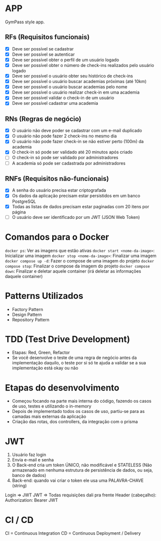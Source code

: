 # APP

GymPass style app.

## RFs (Requisitos funcionais)

- [X] Deve ser possível se cadastrar
- [X] Deve ser possível se autenticar
- [X] Deve ser possível obter o perfil de um usuário logado
- [X] Deve ser possível obter o número de check-ins realizados pelo usuário logado
- [X] Deve ser possível o usuário obter seu histórico de check-ins
- [X] Deve ser possível o usuário buscar academias próximas (até 10km)
- [X] Deve ser possível o usuário buscar academias pelo nome
- [X] Deve ser possível o usuário realizar check-in em uma academia
- [X] Deve ser possível validar o check-in de um usuário
- [X] Deve ser possível cadastrar uma academia

## RNs (Regras de negócio)

- [X] O usuário não deve poder se cadastrar com um e-mail duplicado
- [X] O usuário não pode fazer 2 check-ins no mesmo dia
- [X] O usuário não pode fazer check-in se não estiver perto (100m) da academia
- [X] O check-in só pode ser validado até 20 minutos após criado
- [ ] O check-in só pode ser validado por administradores
- [ ] A academia só pode ser cadastrada por administradores

## RNFs (Requisitos não-funcionais)

- [X] A senha do usuário precisa estar criptografada
- [X] Os dados da aplicação precisam estar persistidos em um banco PostgreSQL
- [X] Todas as listas de dados precisam estar paginadas com 20 itens por página
- [ ] O usuário deve ser identificado por um JWT (JSON Web Token)

# Comandos para o Docker

```docker ps```: Ver as imagens que estão ativas
```docker start <nome-da-image>```: Inicializar uma imagem
```docker stop <nome-da-image>```: Finalizar uma imagem
```docker compose up -d```: Fazer o compose de uma imagem do projeto
```docker compose stop```: Finalizar o compose da imagem do projeto
```docker compose down```: Finalizar e deletar aquele container (irá deletar as informações daquele container)

# Patterns Utilizados
- Factory Pattern
- Design Pattern
- Repository Pattern

# TDD (Test Drive Development)
- Etapas: Red, Green, Refactor
- Se você desenvolve o teste de uma regra de negócio antes da implementação daquilo, o teste por si só te ajuda a validar se a sua implementação está okay ou não

# Etapas do desenvolvimento
- Começou focando na parte mais interna do código, fazendo os casos de uso, testes e utilizando o in-memory
- Depois de implementado todos os casos de uso, partiu-se para as camadas mais externas da aplicação
- Criação das rotas, dos controllers, da integração com o prisma

# JWT
1. Usuário faz login
2. Envia e-mail e senha
3. O Back-end cria um token ÚNICO, não modificável e STATELESS (Não armazenado em nenhuma estrutura de persistência de dados, ou seja, banco de dados)
4. Back-end: quando vai criar o token ele usa uma PALAVRA-CHAVE (string)

Login => JWT
JWT => Todas requisições dali pra frente
Header (cabeçalho): Authorization: Bearer JWT

# CI / CD
CI = Continuous Integration
CD = Continuous Deployment / Delivery